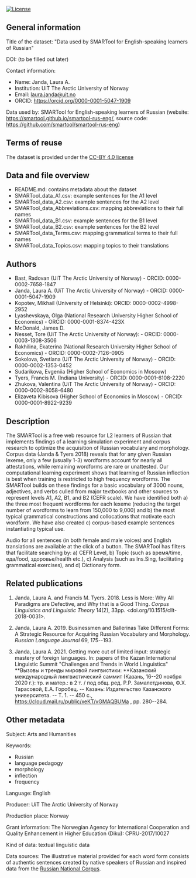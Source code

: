 [![License](https://img.shields.io/badge/license-%20CC--BY-blue.svg)](LICENSE)


## General information

Title of the dataset: "Data used by SMARTool for English-speaking learners of Russian"

DOI: (to be filled out later)

Contact information:
- Name: Janda, Laura A.
- Institution: UiT The Arctic University of Norway
- Email: laura.janda@uit.no
- ORCID: https://orcid.org/0000-0001-5047-1909

Data used by: SMARTool for English-speaking learners of Russian (website:
https://smartool.github.io/smartool-rus-eng/, source code:
https://github.com/smartool/smartool-rus-eng)


## Terms of reuse

The dataset is provided under the [CC-BY 4.0 license](https://creativecommons.org/licenses/by/4.0/)


## Data and file overview

- README.md: contains metadata about the dataset
- SMARTool_data_A1.csv: example sentences for the A1 level
- SMARTool_data_A2.csv: example sentences for the A2 level
- SMARTool_data_Abbreviations.csv: mapping abbreviations to their full names
- SMARTool_data_B1.csv: example sentences for the B1 level
- SMARTool_data_B2.csv: example sentences for the B2 level
- SMARTool_data_Terms.csv: mapping grammatical terms to their full names
- SMARTool_data_Topics.csv: mapping topics to their translations


## Authors

- Bast, Radovan (UiT The Arctic University of Norway) - ORCID: 0000-0002-7658-1847
- Janda, Laura A. (UiT The Arctic University of Norway) - ORCID: 0000-0001-5047-1909
- Kopotev, Mikhail (University of Helsinki): ORCID: 0000-0002-4998-2952
- Lyashevskaya, Olga (National Research University Higher School of Economics) - ORCID: 0000-0001-8374-423X
- McDonald, James D.
- Nesset, Tore (UiT The Arctic University of Norway): - ORCID: 0000-0003-1308-3506
- Rakhilina, Ekaterina (National Research University Higher School of Economics) - ORCID: 0000-0002-7126-0905
- Sokolova, Svetlana (UiT The Arctic University of Norway) - ORCID: 0000-0002-1353-0452
- Sudarikova, Evgeniia (Higher School of Economics in Moscow)
- Tyers, Francis M. (Indiana University) - ORCID: 0000-0001-6108-2220
- Zhukova, Valentina (UiT The Arctic University of Norway) - ORCID: 0000-0002-8058-6480
- Elizaveta Kibisova (Higher School of Economics in Moscow) - ORCID: 0000-0001-8922-9239


## Description

The SMARTool is a free web resource for L2 learners of Russian that
implements findings of a learning simulation experiment and corpus
research to optimize the acquisition of Russian vocabulary and
morphology. Corpus data (Janda & Tyers 2018) reveals that for any given
Russian lexeme, only a few (usually 1-3) wordforms account for nearly
all attestations, while remaining wordforms are rare or unattested. Our
computational learning experiment shows that learning of Russian
inflection is best when training is restricted to high frequency
wordforms. The SMARTool builds on these findings for a basic vocabulary
of 3000 nouns, adjectives, and verbs culled from major textbooks and
other sources to represent levels A1, A2, B1, and B2 (CEFR scale). We
have identified both a) the three most frequent wordforms for each
lexeme (reducing the target number of wordforms to learn from 150,000 to
9,000) and b) the most typical grammatical constructions and
collocations that motivate each wordform. We have also created c)
corpus-based example sentences instantiating typical use.

Audio for all sentences (in both female and male voices) and English
translations are available at the click of a button. The SMARTool has
filters that facilitate searching by: a) CEFR Level, b) Topic (such as
время/time, еда/food, здоровье/health etc.), c) Analysis (such as
Ins.Sing, facilitating grammatical exercises), and d) Dictionary form.


## Related publications

1.  Janda, Laura A. and Francis M. Tyers. 2018. Less is More: Why All
    Paradigms are Defective, and Why that is a Good Thing. *Corpus
    Linguistics and Linguistic Theory* 14(2), 33pp.
    <doi.org/10.1515/cllt-2018-0031>.

2.  Janda, Laura A. 2019. Businessmen and Ballerinas Take Different
    Forms: A Strategic Resource for Acquiring Russian Vocabulary and
    Morphology. *Russian Language Journal* 69, 175--193.

3.  Janda, Laura A. 2021. Getting more out of limited input: strategic
    mastery of foreign languages. In: papers of the Kazan International
    Linguistic Summit "Challenges and Trends in World Linguistics"
    **Вызовы и тренды мировой лингвистики: **Казанский международный
    лингвистический саммит (Казань, 16--20 ноября 2020 г.): тр. и
    матер.: в 2 т. / под общ. ред. Р.Р. Замалетдинова, Ф.Х. Тарасовой,
    Е.А. Горобец. -- Казань: Издательство Казанского университета. --
    Т. 1. -- 450 с., <https://cloud.mail.ru/public/xeKT/vGMAQBUMa> , pp.
    280--284.


## Other metadata

Subject: Arts and Humanities

Keywords:
- Russian
- language pedagogy
- morphology
- inflection
- frequency

Language: English

Producer: UiT The Arctic University of Norway

Production place: Norway

Grant information: The Norwegian Agency for International Cooperation and
Quality Enhancement in Higher Education (Diku): CPRU-2017/10027

Kind of data: textual linguistic data

Data sources: The illustrative material provided for each word form consists of
authentic sentences created by native speakers of Russian and inspired data
from the [Russian National Corpus](https://ruscorpora.ru/).
